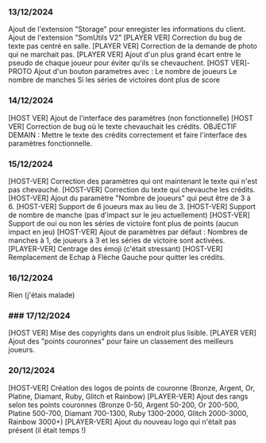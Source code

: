 ### 13/12/2024
  Ajout de l'extension "Storage" pour enregister les informations du client.
  Ajout de l'extension "SomUtils V2"
  [PLAYER VER] Correction du bug de texte pas centré en salle.
  [PLAYER VER] Correction de la demande de photo qui ne marchait pas.
  [PLAYER VER] Ajout d'un plus grand écart entre le pseudo de chaque joueur pour éviter qu'ils se chevauchent.
  [HOST VER]-PROTO Ajout d'un bouton parametres avec :
    Le nombre de joueurs
    Le nombre de manches
    Si les séries de victoires dont plus de score

### 14/12/2024
  [HOST VER] Ajout de l'interface des paramètres (non fonctionnelle)
  [HOST VER] Correction de bug où le texte chevauchait les crédits.
  OBJECTIF DEMAIN : Mettre le texte des crédits correctement et faire l'interface des paramètres fonctionnelle.

### 15/12/2024
  [HOST-VER] Correction des paramètres qui ont maintenant le texte qui n'est pas chevauché.
  [HOST-VER] Correction du texte qui chevauche les crédits.
  [HOST-VER] Ajout du paramètre "Nombre de joueurs" qui peut être de 3 à 6.
  [HOST-VER] Support de 6 joueurs max au lieu de 3.
  [HOST-VER] Support de nombre de manche (pas d'impact sur le jeu actuellement)
  [HOST-VER] Support de oui ou non les séries de victoire font plus de points (aucun impact en jeu)
  [HOST-VER] Ajout de paramètres par défaut : Nombres de manches à 1, de joueurs à 3 et les séries de victoire sont activées.
  [PLAYER-VER] Centrage des émoji (c'était stressant)
  [HOST-VER] Remplacement de Echap à Flèche Gauche pour quitter les crédits.

### 16/12/2024
  Rien (j'étais malade)

### ### 17/12/2024
  [HOST VER] Mise des copyrights dans un endroit plus lisible.
  [PLAYER VER] Ajout des "points couronnes" pour faire un classement des meilleurs joueurs.

### 20/12/2024
  [HOST-VER] Création des logos de points de couronne (Bronze, Argent, Or, Platine, Diamant, Ruby, Glitch et Rainbow)
  [PLAYER-VER] Ajout des rangs selon tes points couronnes (Bronze 0-50, Argent 50-200, Or 200-500, Platine 500-700, Diamant 700-1300, Ruby 1300-2000, Glitch 2000-3000, Rainbow 3000+)
  [PLAYER-VER] Ajout du nouveau logo qui n'était pas présent (il était temps !)
